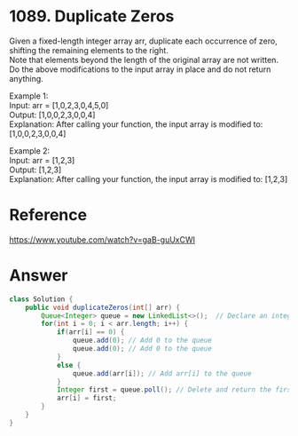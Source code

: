 # 1089. Duplicate Zeros
   
Given a fixed-length integer array arr, duplicate each occurrence of zero, shifting the remaining elements to the right.   
Note that elements beyond the length of the original array are not written. Do the above modifications to the input array in place and do not return anything.   

Example 1:   
Input: arr = [1,0,2,3,0,4,5,0]   
Output: [1,0,0,2,3,0,0,4]   
Explanation: After calling your function, the input array is modified to: [1,0,0,2,3,0,0,4]   
   
Example 2:   
Input: arr = [1,2,3]   
Output: [1,2,3]   
Explanation: After calling your function, the input array is modified to: [1,2,3]   

# Reference
<https://www.youtube.com/watch?v=gaB-guUxCWI>

# Answer
```java
class Solution {
    public void duplicateZeros(int[] arr) {
        Queue<Integer> queue = new LinkedList<>();  // Declare an integer type queue
        for(int i = 0; i < arr.length; i++) {
            if(arr[i] == 0) {
                queue.add(0); // Add 0 to the queue
                queue.add(0); // Add 0 to the queue
            }
            else {
                queue.add(arr[i]); // Add arr[i] to the queue
            }
            Integer first = queue.poll(); // Delete and return the first element of the queue.
            arr[i] = first;
        }
    }
}
```
